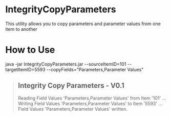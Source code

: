 # IntegrityCopyParameters
This utility allows you to copy parameters and parameter values from one item to another

# How to Use

java -jar IntegrityCopyParameters.jar --sourceItemID=101 --targetItemID=5593  --copyFields="Parameters,Parameter Values"

> Integrity Copy Parameters - V0.1
> ----------------------------
> Reading Field Values 'Parameters,Parameter Values' from Item '101' ...
> Writing Field Values 'Parameters,Parameter Values' to Item '5593' ...
> Field Values 'Parameters,Parameter Values' written.
